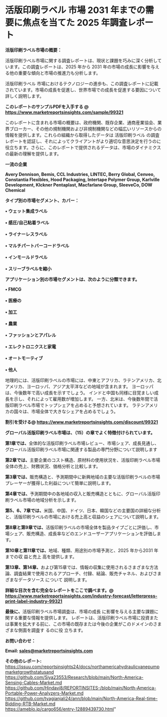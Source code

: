 # 活版印刷ラベル 市場 2031 年までの需要に焦点を当てた 2025 年調査レポート

<strong><b>活版印刷ラベル市場の概要：</b></strong>

活版印刷ラベル市場に関する調査レポートは、現状と課題を巧みに深く分析しています。この調査レポートは、2025 年から 2031 年の市場の成長に影響を与える他の重要な傾向と市場の推進力も分析します。

活版印刷ラベル 市場におけるテクノロジーの進歩も、この調査レポートに記載されています。市場の成長を促進し、世界市場での成長を促進する要因について詳しく説明します。

<strong>このレポートのサンプルPDFを入手する @ <a href=https://www.marketreportsinsights.com/sample/99321>https://www.marketreportsinsights.com/sample/99321</a></strong>

このレポートに含まれる市場の概要は、政府機関、既存企業、通商産業協会、業界ブローカー、その他の規制機関および非規制機関などの幅広いリソースからの情報を提供します。これらの組織から取得したデータは 活版印刷ラベル の調査レポートを認証し、それによってクライアントがより適切な意思決定を行うのに役立ちます。さらに、このレポートで提供されるデータは、市場のダイナミクスの最新の理解を提供します。

<strong>一流の企業</strong>

<strong><b>Avery Dennison, Bemis, CCL Industries, LINTEC, Berry Global, Cenveo, Constantia Flexibles, Hood Packaging, Intertape Polymer Group, Karlville Development, Klckner Pentaplast, Macfarlane Group, SleeveCo, DOW Chemical</b></strong>

<strong><b>タイプ別の市場セグメント、カバー：</b></strong>

<strong>• ウェット集成ラベル<br><br>• 感圧/自己粘着ラベル<br><br>• ライナーレスラベル<br><br>• マルチパートバーコードラベル<br><br>• インモールドラベル<br><br>• スリーブラベルを縮小</strong>

<strong><b>アプリケーション別の市場セグメントは、次のように分類できます。</b></strong>

<strong>• FMCG<br><br>• 医療の<br><br>• 加工<br><br>• 農業<br><br>• ファッションとアパレル<br><br>• エレクトロニクスと家電<br><br>• オートモーティブ<br><br>• 他人</strong>

 地理的には、活版印刷ラベルの市場には、中東とアフリカ、ラテンアメリカ、北アメリカ、ヨーロッパ、アジア太平洋などの地域が含まれます。 ヨーロッパは、今後数年で高い成長を示すでしょう。 インドと中国も同様に目覚ましい成長を示し、それによって雇用数が増加します。 一方、北米は、今後数年間で活版印刷ラベル市場でトップシェアを占めると予想されています。 ラテンアメリカの国々は、市場全体で大きなシェアを占めるでしょう。

<strong>割引を受ける@ <a href=https://www.marketreportsinsights.com/discount/99321>https://www.marketreportsinsights.com/discount/99321</a></strong>

<strong><b>グローバル活版印刷ラベル市場は、（15）の章でよく特徴付けられています。</b></strong>

<strong><b>第</b></strong><strong><b>1章では、</b></strong>全体的な活版印刷ラベル市場レビュー、市場シェア、成長見通し、グローバル活版印刷ラベル市場に関連する製品の専門分野について説明します

<strong><b>第2章では、</b></strong>主要企業のコスト構造、原材料の使用状況を、活版印刷ラベル市場全体の売上、財務状況、価格分析と比較します。

<strong><b>第3章では、</b></strong>販売構造と、予測期間中に新興地域の主要な活版印刷ラベルの市場プレーヤーが獲得した利益について簡単に説明します。

<strong><b>第4章では、</b></strong>予測期間中の各地域の収入と販売構造とともに、グローバル活版印刷ラベル市場の地域分析を示します。

<strong><b>第5、6、7章では、</b></strong>米国、中国、ドイツ、日本、韓国などの主要国の詳細な分析と、活版印刷ラベルの市場における売上高と収益のシェアについて説明します。

<strong><b>第8章と第9章では、</b></strong>活版印刷ラベルの市場全体を製品タイプごとに評価し、市場シェア、販売構造、成長率などのエンドユーザーアプリケーションを評価します。

<strong><b>第10章と第11章では、</b></strong>地域、種類、用途別の市場予測と、2025 年から2031 年までの収 益と売上 高を提供します。

<strong><b>第13章、第14章、</b></strong>および第15章では、情報の収集に使用されるさまざまな方法論、調査結果で使用されるアプローチ、付録、結論、販売チャネル、およびさまざまなデータソース について 説明します。

<strong>詳細な目次を含む完全なレポートをここで調べます。@ <a href=https://www.marketreportsinsights.com/industry-forecast/letterpress-print-label-industry-99321>https://www.marketreportsinsights.com/industry-forecast/letterpress-print-label-industry-99321</a></strong>

<strong><b>最後に、</b></strong>活版印刷ラベル市場調査は、市場の成長 に影響を</a>与える主要な課題に関する重要な情報を提供します。 レポートは、活版印刷ラベル市場に投資または事業を拡大する前に、この市場の既存または今後の企業がこのドメインのさまざまな側面を調査す るのに役 立ちます。

<strong><b>お問い合わせ：</b></strong>

<strong>Email: </strong><a href=mailto:sales@marketreportsinsights.com><strong>sales@marketreportsinsights.com</strong></a>

<strong>その他のレポート:</strong>
<br>
<a href=https://issuu.com/reportsinsights24/docs/northamericahydraulicvanepumpmarketgrowthstatusand>https://issuu.com/reportsinsights24/docs/northamericahydraulicvanepumpmarketgrowthstatusand</a>
<br>
<a href=https://github.com/Siya23553/Research/blob/main/North-America-Sensing-Cables-Market.md>https://github.com/Siya23553/Research/blob/main/North-America-Sensing-Cables-Market.md</a>
<br>
<a href=https://github.com/Hindavi8/REPORTINSITES-/blob/main/North-America-Portable-Power-Analyzers-Market.md>https://github.com/Hindavi8/REPORTINSITES-/blob/main/North-America-Portable-Power-Analyzers-Market.md</a>
<br>
<a href=https://github.com/tyagianjali24/ann/blob/main/North-America-Real-time-Bidding-RTB-Market.md>https://github.com/tyagianjali24/ann/blob/main/North-America-Real-time-Bidding-RTB-Market.md</a>
<br>
<a href=https://ameblo.jp/cargo656/entry-12889439730.html>https://ameblo.jp/cargo656/entry-12889439730.html</a>"
